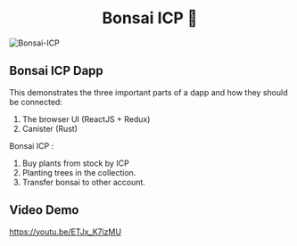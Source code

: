 <h1  align="center">Bonsai ICP 👋</h1>

![Bonsai-ICP](https://user-images.githubusercontent.com/53574829/173724193-263f6840-a10d-4e81-9539-e87cfaa69f1c.png)

## Bonsai ICP Dapp

This demonstrates the three important parts of a dapp and how they should be connected:

1. The browser UI (ReactJS + Redux)
2. Canister (Rust)

Bonsai ICP :

1. Buy plants from stock by ICP
2. Planting trees in the collection.
3. Transfer bonsai to other account.

## Video Demo

https://youtu.be/ETJx_K7izMU
